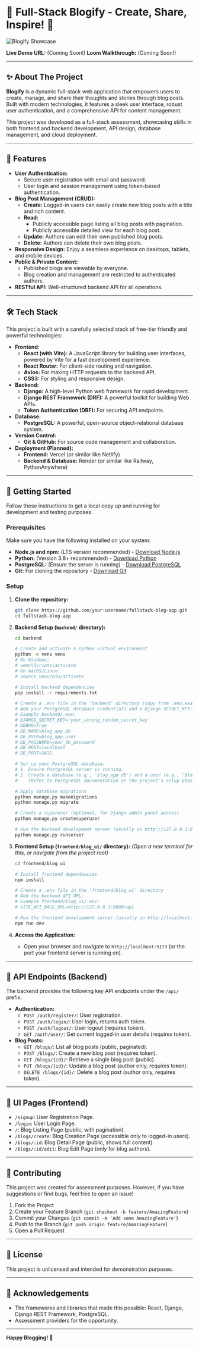 # 🚀 Full-Stack Blogify - Create, Share, Inspire! 📝

![Blogify Showcase](https://via.placeholder.com/800x300.png?text=Blogify+Application+Showcase)

**Live Demo URL:**  (Coming Soon!)
**Loom Walkthrough:** (Coming Soon!)

---

## ✨ About The Project

**Blogify** is a dynamic full-stack web application that empowers users to create, manage, and share their thoughts and stories through blog posts. Built with modern technologies, it features a sleek user interface, robust user authentication, and a comprehensive API for content management.

This project was developed as a full-stack assessment, showcasing skills in both frontend and backend development, API design, database management, and cloud deployment.

---

## 🌟 Features

*   **User Authentication:**
    *   Secure user registration with email and password.
    *   User login and session management using token-based authentication.
*   **Blog Post Management (CRUD):**
    *   **Create:** Logged-in users can easily create new blog posts with a title and rich content.
    *   **Read:**
        *   Publicly accessible page listing all blog posts with pagination.
        *   Publicly accessible detailed view for each blog post.
    *   **Update:** Authors can edit their own published blog posts.
    *   **Delete:** Authors can delete their own blog posts.
*   **Responsive Design:** Enjoy a seamless experience on desktops, tablets, and mobile devices.
*   **Public & Private Content:**
    *   Published blogs are viewable by everyone.
    *   Blog creation and management are restricted to authenticated authors.
*   **RESTful API:** Well-structured backend API for all operations.

---

## 🛠️ Tech Stack

This project is built with a carefully selected stack of free-tier friendly and powerful technologies:

*   **Frontend:**
    *   **React (with Vite):** A JavaScript library for building user interfaces, powered by Vite for a fast development experience.
    *   **React Router:** For client-side routing and navigation.
    *   **Axios:** For making HTTP requests to the backend API.
    *   **CSS3:** For styling and responsive design.
*   **Backend:**
    *   **Django:** A high-level Python web framework for rapid development.
    *   **Django REST Framework (DRF):** A powerful toolkit for building Web APIs.
    *   **Token Authentication (DRF):** For securing API endpoints.
*   **Database:**
    *   **PostgreSQL:** A powerful, open-source object-relational database system.
*   **Version Control:**
    *   **Git & GitHub:** For source code management and collaboration.
*   **Deployment (Planned):**
    *   **Frontend:** Vercel (or similar like Netlify)
    *   **Backend & Database:** Render (or similar like Railway, PythonAnywhere)

---

## 🚀 Getting Started

Follow these instructions to get a local copy up and running for development and testing purposes.

### Prerequisites

Make sure you have the following installed on your system:

*   **Node.js and npm:** (LTS version recommended) - [Download Node.js](https://nodejs.org/)
*   **Python:** (Version 3.8+ recommended) - [Download Python](https://www.python.org/)
*   **PostgreSQL:** (Ensure the server is running) - [Download PostgreSQL](https://www.postgresql.org/download/)
*   **Git:** For cloning the repository - [Download Git](https://git-scm.com/)

###  Setup

1.  **Clone the repository:**
    ```bash
    git clone https://github.com/your-username/fullstack-blog-app.git
    cd fullstack-blog-app
    ```

2.  **Backend Setup (`backend/` directory):**
    ```bash
    cd backend

    # Create and activate a Python virtual environment
    python -m venv venv
    # On Windows:
    # venv\Scripts\activate
    # On macOS/Linux:
    # source venv/bin/activate

    # Install backend dependencies
    pip install -r requirements.txt

    # Create a .env file in the 'backend' directory (copy from .env.example if provided, or create manually)
    # Add your PostgreSQL database credentials and a Django SECRET_KEY:
    # Example backend/.env:
    # DJANGO_SECRET_KEY='your_strong_random_secret_key'
    # DEBUG=True
    # DB_NAME=blog_app_db
    # DB_USER=blog_app_user
    # DB_PASSWORD=your_db_password
    # DB_HOST=localhost
    # DB_PORT=5432

    # Set up your PostgreSQL database:
    # 1. Ensure PostgreSQL server is running.
    # 2. Create a database (e.g., 'blog_app_db') and a user (e.g., 'blog_app_user') with privileges.
    #    (Refer to PostgreSQL documentation or the project's setup phase for commands)

    # Apply database migrations
    python manage.py makemigrations
    python manage.py migrate

    # Create a superuser (optional, for Django admin panel access)
    python manage.py createsuperuser

    # Run the backend development server (usually on http://127.0.0.1:8000)
    python manage.py runserver
    ```

3.  **Frontend Setup (`frontend/blog_ui/` directory):**
    *(Open a new terminal for this, or navigate from the project root)*
    ```bash
    cd frontend/blog_ui

    # Install frontend dependencies
    npm install

    # Create a .env file in the 'frontend/blog_ui' directory
    # Add the backend API URL:
    # Example frontend/blog_ui/.env:
    # VITE_API_BASE_URL=http://127.0.0.1:8000/api

    # Run the frontend development server (usually on http://localhost:5173)
    npm run dev
    ```

4.  **Access the Application:**
    *   Open your browser and navigate to `http://localhost:5173` (or the port your frontend server is running on).

---

## 📜 API Endpoints (Backend)

The backend provides the following key API endpoints under the `/api/` prefix:

*   **Authentication:**
    *   `POST /auth/register/`: User registration.
    *   `POST /auth/login/`: User login, returns auth token.
    *   `POST /auth/logout/`: User logout (requires token).
    *   `GET /auth/user/`: Get current logged-in user details (requires token).
*   **Blog Posts:**
    *   `GET /blogs/`: List all blog posts (public, paginated).
    *   `POST /blogs/`: Create a new blog post (requires token).
    *   `GET /blogs/{id}/`: Retrieve a single blog post (public).
    *   `PUT /blogs/{id}/`: Update a blog post (author only, requires token).
    *   `DELETE /blogs/{id}/`: Delete a blog post (author only, requires token).

---

## 🎨 UI Pages (Frontend)

*   `/signup`: User Registration Page.
*   `/login`: User Login Page.
*   `/`: Blog Listing Page (public, with pagination).
*   `/blogs/create`: Blog Creation Page (accessible only to logged-in users).
*   `/blogs/:id`: Blog Detail Page (public, shows full content).
*   `/blogs/:id/edit`: Blog Edit Page (only for blog authors).

---

## 🤝 Contributing

This project was created for assessment purposes. However, if you have suggestions or find bugs, feel free to open an issue!

1.  Fork the Project
2.  Create your Feature Branch (`git checkout -b feature/AmazingFeature`)
3.  Commit your Changes (`git commit -m 'Add some AmazingFeature'`)
4.  Push to the Branch (`git push origin feature/AmazingFeature`)
5.  Open a Pull Request

---

## 📄 License

This project is unlicensed and intended for demonstration purposes.

---

## 🙏 Acknowledgements

*   The frameworks and libraries that made this possible: React, Django, Django REST Framework, PostgreSQL.
*   Assessment providers for the opportunity.

---

**Happy Blogging!** 🎉